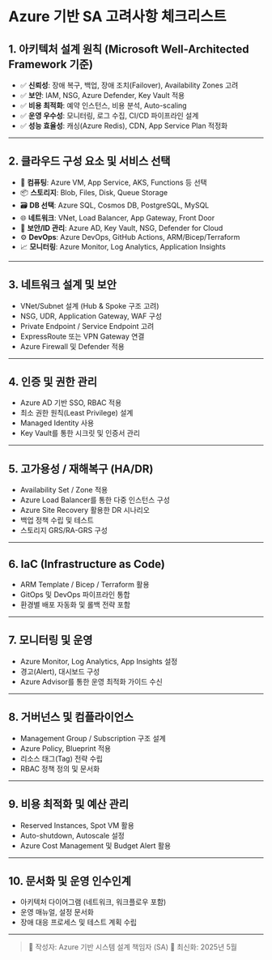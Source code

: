 # Azure 기반 SA 고려사항 체크리스트

## 1. 아키텍처 설계 원칙 (Microsoft Well-Architected Framework 기준)

- ✅ **신뢰성**: 장애 복구, 백업, 장애 조치(Failover), Availability Zones 고려
- ✅ **보안**: IAM, NSG, Azure Defender, Key Vault 적용
- ✅ **비용 최적화**: 예약 인스턴스, 비용 분석, Auto-scaling
- ✅ **운영 우수성**: 모니터링, 로그 수집, CI/CD 파이프라인 설계
- ✅ **성능 효율성**: 캐싱(Azure Redis), CDN, App Service Plan 적정화

---

## 2. 클라우드 구성 요소 및 서비스 선택

- 🧱 **컴퓨팅**: Azure VM, App Service, AKS, Functions 등 선택
- 📦 **스토리지**: Blob, Files, Disk, Queue Storage
- 🗃️ **DB 선택**: Azure SQL, Cosmos DB, PostgreSQL, MySQL
- 🌐 **네트워크**: VNet, Load Balancer, App Gateway, Front Door
- 🔐 **보안/ID 관리**: Azure AD, Key Vault, NSG, Defender for Cloud
- ⚙️ **DevOps**: Azure DevOps, GitHub Actions, ARM/Bicep/Terraform
- 📈 **모니터링**: Azure Monitor, Log Analytics, Application Insights

---

## 3. 네트워크 설계 및 보안

- VNet/Subnet 설계 (Hub & Spoke 구조 고려)
- NSG, UDR, Application Gateway, WAF 구성
- Private Endpoint / Service Endpoint 고려
- ExpressRoute 또는 VPN Gateway 연결
- Azure Firewall 및 Defender 적용

---

## 4. 인증 및 권한 관리

- Azure AD 기반 SSO, RBAC 적용
- 최소 권한 원칙(Least Privilege) 설계
- Managed Identity 사용
- Key Vault를 통한 시크릿 및 인증서 관리

---

## 5. 고가용성 / 재해복구 (HA/DR)

- Availability Set / Zone 적용
- Azure Load Balancer를 통한 다중 인스턴스 구성
- Azure Site Recovery 활용한 DR 시나리오
- 백업 정책 수립 및 테스트
- 스토리지 GRS/RA-GRS 구성

---

## 6. IaC (Infrastructure as Code)

- ARM Template / Bicep / Terraform 활용
- GitOps 및 DevOps 파이프라인 통합
- 환경별 배포 자동화 및 롤백 전략 포함

---

## 7. 모니터링 및 운영

- Azure Monitor, Log Analytics, App Insights 설정
- 경고(Alert), 대시보드 구성
- Azure Advisor를 통한 운영 최적화 가이드 수신

---

## 8. 거버넌스 및 컴플라이언스

- Management Group / Subscription 구조 설계
- Azure Policy, Blueprint 적용
- 리소스 태그(Tag) 전략 수립
- RBAC 정책 정의 및 문서화

---

## 9. 비용 최적화 및 예산 관리

- Reserved Instances, Spot VM 활용
- Auto-shutdown, Autoscale 설정
- Azure Cost Management 및 Budget Alert 활용

---

## 10. 문서화 및 운영 인수인계

- 아키텍처 다이어그램 (네트워크, 워크플로우 포함)
- 운영 매뉴얼, 설정 문서화
- 장애 대응 프로세스 및 테스트 계획 수립

---

> 📝 작성자: Azure 기반 시스템 설계 책임자 (SA)
> 📅 최신화: 2025년 5월
